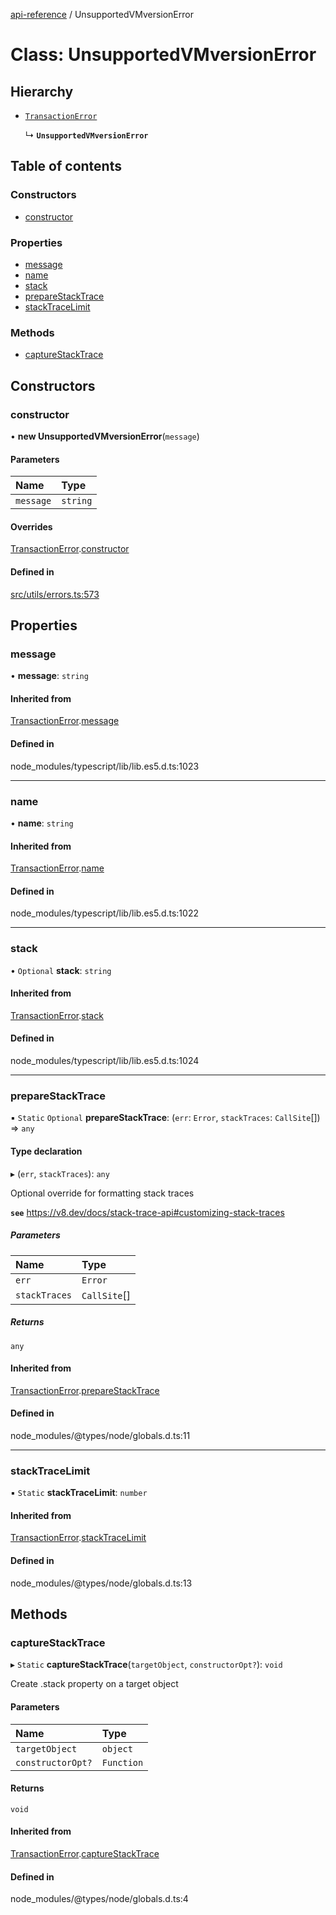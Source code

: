 [api-reference](../README.md) / UnsupportedVMversionError

# Class: UnsupportedVMversionError

## Hierarchy

- [`TransactionError`](TransactionError.md)

  ↳ **`UnsupportedVMversionError`**

## Table of contents

### Constructors

- [constructor](UnsupportedVMversionError.md#constructor)

### Properties

- [message](UnsupportedVMversionError.md#message)
- [name](UnsupportedVMversionError.md#name)
- [stack](UnsupportedVMversionError.md#stack)
- [prepareStackTrace](UnsupportedVMversionError.md#preparestacktrace)
- [stackTraceLimit](UnsupportedVMversionError.md#stacktracelimit)

### Methods

- [captureStackTrace](UnsupportedVMversionError.md#capturestacktrace)

## Constructors

### constructor

• **new UnsupportedVMversionError**(`message`)

#### Parameters

| Name | Type |
| :------ | :------ |
| `message` | `string` |

#### Overrides

[TransactionError](TransactionError.md).[constructor](TransactionError.md#constructor)

#### Defined in

[src/utils/errors.ts:573](https://github.com/unicorndomaingr/aepp-sdk-js-ts/blob/e06cc9f0/src/utils/errors.ts#L573)

## Properties

### message

• **message**: `string`

#### Inherited from

[TransactionError](TransactionError.md).[message](TransactionError.md#message)

#### Defined in

node_modules/typescript/lib/lib.es5.d.ts:1023

___

### name

• **name**: `string`

#### Inherited from

[TransactionError](TransactionError.md).[name](TransactionError.md#name)

#### Defined in

node_modules/typescript/lib/lib.es5.d.ts:1022

___

### stack

• `Optional` **stack**: `string`

#### Inherited from

[TransactionError](TransactionError.md).[stack](TransactionError.md#stack)

#### Defined in

node_modules/typescript/lib/lib.es5.d.ts:1024

___

### prepareStackTrace

▪ `Static` `Optional` **prepareStackTrace**: (`err`: `Error`, `stackTraces`: `CallSite`[]) => `any`

#### Type declaration

▸ (`err`, `stackTraces`): `any`

Optional override for formatting stack traces

**`see`** https://v8.dev/docs/stack-trace-api#customizing-stack-traces

##### Parameters

| Name | Type |
| :------ | :------ |
| `err` | `Error` |
| `stackTraces` | `CallSite`[] |

##### Returns

`any`

#### Inherited from

[TransactionError](TransactionError.md).[prepareStackTrace](TransactionError.md#preparestacktrace)

#### Defined in

node_modules/@types/node/globals.d.ts:11

___

### stackTraceLimit

▪ `Static` **stackTraceLimit**: `number`

#### Inherited from

[TransactionError](TransactionError.md).[stackTraceLimit](TransactionError.md#stacktracelimit)

#### Defined in

node_modules/@types/node/globals.d.ts:13

## Methods

### captureStackTrace

▸ `Static` **captureStackTrace**(`targetObject`, `constructorOpt?`): `void`

Create .stack property on a target object

#### Parameters

| Name | Type |
| :------ | :------ |
| `targetObject` | `object` |
| `constructorOpt?` | `Function` |

#### Returns

`void`

#### Inherited from

[TransactionError](TransactionError.md).[captureStackTrace](TransactionError.md#capturestacktrace)

#### Defined in

node_modules/@types/node/globals.d.ts:4
